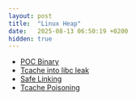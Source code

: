 ```yaml
---
layout: post
title:  "Linux Heap"
date:   2025-08-13 06:50:19 +0200
hidden: true
---
```

- [POC Binary](/2025/08/13/poc-binary.html)<br>
- [Tcache into libc leak](/2025/08/14/tcache-libc-leak.html)<br>
- [Safe Linking](/2025/08/13/safe-linking.html)<br>
- [Tcache Poisoning](/2025/08/13/tcache-poison.html)<br>